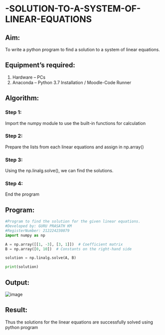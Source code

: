 # -SOLUTION-TO-A-SYSTEM-OF-LINEAR-EQUATIONS
## Aim:
To write a python program to find a solution to a system of linear equations.
## Equipment’s required:
1. 	Hardware – PCs
2. 	Anaconda – Python 3.7 Installation / Moodle-Code Runner
## Algorithm:
### Step 1: 
Import the numpy module to use the built-in functions for calculation
### Step 2: 
Prepare the lists from each linear equations and assign in np.array()
### Step 3: 
Using the np.linalg.solve(), we can find the solutions.
### Step 4: 
End the program
## Program:
```python
#Program to find the solution for the given linear equations.
#Developed by: GURU PRASATH KM
#RegisterNumber: 212224230079
import numpy as np

A = np.array([[1, -3], [3, 1]])  # Coefficient matrix
B = np.array([0, 10])  # Constants on the right-hand side

solution = np.linalg.solve(A, B)

print(solution)
```
## Output:

![image](https://github.com/user-attachments/assets/4a5e289f-cc47-473c-8fab-fc69bf695427)

## Result: 
Thus the solutions for the linear equations are successfully solved using python program

